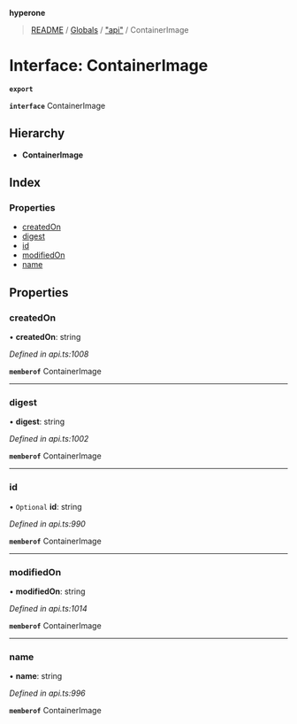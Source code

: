 **hyperone**

> [README](../README.md) / [Globals](../globals.md) / ["api"](../modules/_api_.md) / ContainerImage

# Interface: ContainerImage

**`export`** 

**`interface`** ContainerImage

## Hierarchy

* **ContainerImage**

## Index

### Properties

* [createdOn](_api_.containerimage.md#createdon)
* [digest](_api_.containerimage.md#digest)
* [id](_api_.containerimage.md#id)
* [modifiedOn](_api_.containerimage.md#modifiedon)
* [name](_api_.containerimage.md#name)

## Properties

### createdOn

•  **createdOn**: string

*Defined in api.ts:1008*

**`memberof`** ContainerImage

___

### digest

•  **digest**: string

*Defined in api.ts:1002*

**`memberof`** ContainerImage

___

### id

• `Optional` **id**: string

*Defined in api.ts:990*

**`memberof`** ContainerImage

___

### modifiedOn

•  **modifiedOn**: string

*Defined in api.ts:1014*

**`memberof`** ContainerImage

___

### name

•  **name**: string

*Defined in api.ts:996*

**`memberof`** ContainerImage
